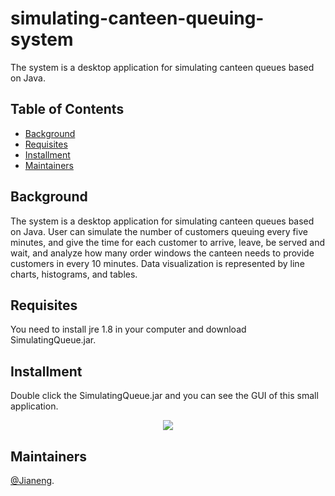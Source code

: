 # simulating-canteen-queuing-system
The system is a desktop application for simulating canteen queues based on Java.

## Table of Contents

- [Background](#background)
- [Requisites](#requisites)
- [Installment](#installment) 
- [Maintainers](#maintainers)

## Background
The system is a desktop application for simulating canteen queues based on Java. User can simulate the number of customers queuing every five minutes, and give the time for each customer to arrive, leave, be served and wait, and analyze how many order windows the canteen needs to provide customers in every 10 minutes. Data visualization is represented by line charts, histograms, and tables.

## Requisites
You need to install jre 1.8 in your computer and download SimulatingQueue.jar.

## Installment
Double click the SimulatingQueue.jar and you can see the GUI of this small application.
<p align="center">
<img src="https://github.com/jianengli/simulating-canteen-queuing-system/blob/master/running%20result.gif"/>
</p>
<p align="center">

## Maintainers
[@Jianeng](https://github.com/jianengli).
